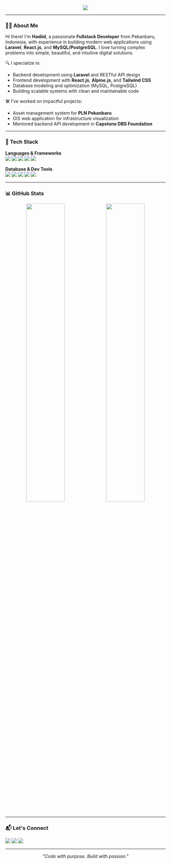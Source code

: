 <p align="center">
  <img src="https://readme-typing-svg.demolab.com?font=Fira+Code&duration=3000&pause=1000&color=38BDF8&center=true&vCenter=true&width=535&lines=Hi+%F0%9F%91%8B+I'm+Hadiid+Andri+Yulison;Fullstack+Developer+%7C+Laravel+%7C+React.js;Clean+Code+%7C+REST+API+%7C+Open+to+Collaborate"/>
</p>

---

### 👨‍💻 About Me

Hi there! I'm **Hadiid**, a passionate **Fullstack Developer** from Pekanbaru, Indonesia, with experience in building modern web applications using **Laravel**, **React.js**, and **MySQL/PostgreSQL**. I love turning complex problems into simple, beautiful, and intuitive digital solutions.

🔍 I specialize in:
- Backend development using **Laravel** and RESTful API design
- Frontend development with **React.js**, **Alpine.js**, and **Tailwind CSS**
- Database modeling and optimization (MySQL, PostgreSQL)
- Building scalable systems with clean and maintainable code

🛠 I’ve worked on impactful projects:
- Asset management system for **PLN Pekanbaru**
- GIS web application for infrastructure visualization
- Mentored backend API development in **Capstone DBS Foundation**

---

### 🚀 Tech Stack

**Languages & Frameworks**  
<img src="https://img.shields.io/badge/-PHP-777BB4?style=flat&logo=php&logoColor=white" /> <img src="https://img.shields.io/badge/-Laravel-FF2D20?style=flat&logo=laravel&logoColor=white" /> <img src="https://img.shields.io/badge/-JavaScript-F7DF1E?style=flat&logo=javascript&logoColor=black" /> <img src="https://img.shields.io/badge/-React-61DAFB?style=flat&logo=react&logoColor=black" /> <img src="https://img.shields.io/badge/-Tailwind-38BDF8?style=flat&logo=tailwind-css&logoColor=white" />

**Database & Dev Tools**  
<img src="https://img.shields.io/badge/-MySQL-4479A1?style=flat&logo=mysql&logoColor=white" /> <img src="https://img.shields.io/badge/-PostgreSQL-4169E1?style=flat&logo=postgresql&logoColor=white" /> <img src="https://img.shields.io/badge/-Git-F05032?style=flat&logo=git&logoColor=white" /> <img src="https://img.shields.io/badge/-VSCode-007ACC?style=flat&logo=visual-studio-code&logoColor=white" /> <img src="https://img.shields.io/badge/-Postman-FF6C37?style=flat&logo=postman&logoColor=white" />

---

### 📊 GitHub Stats

<p align="center">
  <img width="49%" src="https://github-readme-stats.vercel.app/api?username=hadiid-studentcode&show_icons=true&theme=radical&count_private=true" />
  <img width="49%" src="https://github-readme-stats.vercel.app/api/top-langs/?username=hadiid-studentcode&layout=compact&theme=radical" />
</p>

---

### 📬 Let's Connect

<a href="mailto:hadiidandri2000@gmail.com"><img src="https://img.shields.io/badge/Gmail-D14836?style=for-the-badge&logo=gmail&logoColor=white" /></a>
<a href="https://www.linkedin.com/in/hadiid-andri-yulison-984a69200/"><img src="https://img.shields.io/badge/LinkedIn-0A66C2?style=for-the-badge&logo=linkedin&logoColor=white" /></a>
<a href="https://www.instagram.com/hadiidandriy12/"><img src="https://img.shields.io/badge/Instagram-E4405F?style=for-the-badge&logo=instagram&logoColor=white" /></a>

---

<p align="center">
  <i>"Code with purpose. Build with passion."</i>
</p>

